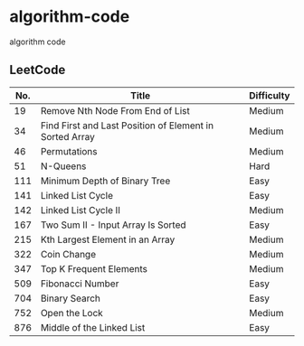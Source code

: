 # algorithm-code
algorithm code

## LeetCode

| No.  | Title | Difficulty |
| ---- | ----- | ---------- |
|   19 | Remove Nth Node From End of List | Medium |
|   34 | Find First and Last Position of Element in Sorted Array | Medium |
|   46 | Permutations | Medium |
|   51 | N-Queens | Hard |
|  111 | Minimum Depth of Binary Tree | Easy |
|  141 | Linked List Cycle | Easy |
|  142 | Linked List Cycle II | Medium |
|  167 | Two Sum II - Input Array Is Sorted | Easy |
|  215 | Kth Largest Element in an Array | Medium |
|  322 | Coin Change | Medium |
|  347 | Top K Frequent Elements | Medium |
|  509 | Fibonacci Number | Easy |
|  704 | Binary Search | Easy |
|  752 | Open the Lock | Medium |
|  876 | Middle of the Linked List | Easy |
